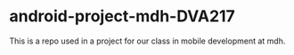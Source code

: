 # android-project-mdh-DVA217
This is a repo used in a project for our class in mobile development at mdh.
